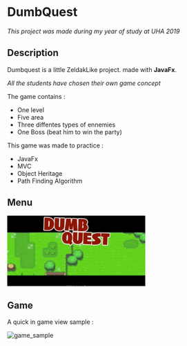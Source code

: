 # DumbQuest

*This project was made during my year of study at UHA 2019*

## Description

Dumbquest is a little ZeldakLike project. made with **JavaFx**.

*All the students have chosen their own game concept*

The game contains :
- One level
- Five area
- Three diffentes types of ennemies
- One Boss (beat him to win the party)

This game was made to practice :
* JavaFx
* MVC
* Object Heritage
* Path Finding Algorithm

## Menu

![menu_sample](documentation/menu.gif)

## Game
A quick in game view sample :

![game_sample](documentation/game.gif)